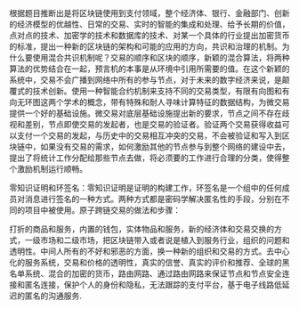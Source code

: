 根据题目推断出是将区块链使用到支付领域，整个经济体、银行、金融部门、创新的经济模型的优越性、日常的交易、实时的智能的集成和处理、给予长期的价值，点对点的技术、加密学的技术和数据库的技术、对某一个具体的行业提出加密货币的标准，提出一种新的区块链的架构和可能的应用的方向，共识和治理的机制。为什么要使用混合共识机制呢？交易的顺序和区块的顺序，新颖的混合算法，将两种算法的优势结合在一起，预言机的本事是从环境中引用所需要的值。在这个新颖的系统中，交易不会广播到网络中所有的参与节点，对于未来的数字经济来说，是颠覆式的技术创新。使用一种智能合约机制来支持不同的交易类型，有限有向图和有向无环图这两个学术的概念，带有特殊和耐人寻味计算特征的数据结构，为微交易提供一个好的基础设施。微交易对底层基础设施提出新的要求，节点之间不存在歧视和差别，节点即使交易的发起者，也是交易的验证者。验证两个交易获得收益可以支付一个交易的发起，与历史中的交易相互冲突的交易，不会被验证和写入到区块链中，如果没有交易的需求，如何激励其他的节点参与到整个网络的建设中去，提出了将统计工作分配给那些节点去做，将必须要的工作进行合理的分类，使得整个激励机制运行顺畅。

零知识证明和环签名：零知识证明是证明的构建工作，环签名是一个组中的任何成员对消息进行签名的一种方式。两种方式都是密码学解决匿名性的手段，分别在不同的项目中被使用。原子跨链交易的做法和步骤：

打折的商品和服务，内置的钱包，实体物品和服务，新的经济体和交易交换的方式，一级市场和二级市场，把区块链带入或者说是植入到服务行业，组织的问题和透明性。中间人所有的不好和邪恶的方面，换一种新的组织和交易的方式。去中心化的服务系统，交易和价格的透明性，真实的信誉、真实的评价和推荐、全球的黑名单系统、混合的加密的货币，路由网路、通过路由网路来保证节点和节点安全连接和匿名连接，保护个人的身份和隐私，无法跟踪的支付平台，基于电子线路低延迟的匿名的沟通服务.

